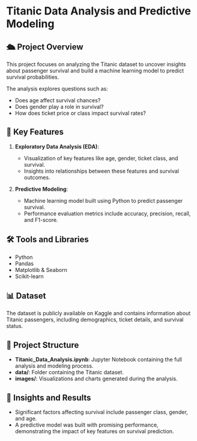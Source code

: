 # Titanic Data Analysis and Predictive Modeling  

## 🛳️ Project Overview  
This project focuses on analyzing the Titanic dataset to uncover insights about passenger survival and build a machine learning model to predict survival probabilities.  

The analysis explores questions such as:  
- Does age affect survival chances?  
- Does gender play a role in survival?  
- How does ticket price or class impact survival rates?  

## 🚀 Key Features  
1. **Exploratory Data Analysis (EDA)**:  
   - Visualization of key features like age, gender, ticket class, and survival.  
   - Insights into relationships between these features and survival outcomes.  

2. **Predictive Modeling**:  
   - Machine learning model built using Python to predict passenger survival.  
   - Performance evaluation metrics include accuracy, precision, recall, and F1-score.  

## 🛠️ Tools and Libraries  
- Python  
- Pandas  
- Matplotlib & Seaborn  
- Scikit-learn  

## 📊 Dataset  
The dataset is publicly available on Kaggle and contains information about Titanic passengers, including demographics, ticket details, and survival status.  

## 📂 Project Structure  
- **Titanic_Data_Analysis.ipynb**: Jupyter Notebook containing the full analysis and modeling process.  
- **data/**: Folder containing the Titanic dataset.  
- **images/**: Visualizations and charts generated during the analysis.  

## 🌟 Insights and Results  
- Significant factors affecting survival include passenger class, gender, and age.  
- A predictive model was built with promising performance, demonstrating the impact of key features on survival prediction.  


